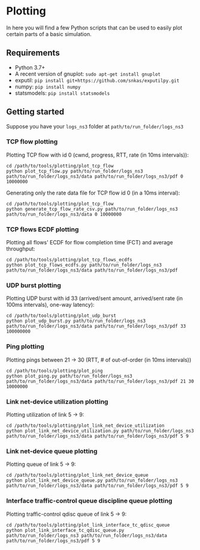 # Plotting

In here you will find a few Python scripts that can be used to easily plot certain parts of a basic simulation.

## Requirements

 * Python 3.7+
 * A recent version of gnuplot: `sudo apt-get install gnuplot`
 * exputil: `pip install git+https://github.com/snkas/exputilpy.git`
 * numpy: `pip install numpy`
 * statsmodels: `pip install statsmodels`

## Getting started

Suppose you have your `logs_ns3` folder at `path/to/run_folder/logs_ns3`

### TCP flow plotting

Plotting TCP flow with id 0 (cwnd, progress, RTT, rate (in 10ms intervals)):

```
cd /path/to/tools/plotting/plot_tcp_flow
python plot_tcp_flow.py path/to/run_folder/logs_ns3 path/to/run_folder/logs_ns3/data path/to/run_folder/logs_ns3/pdf 0 10000000
```

Generating only the rate data file for TCP flow id 0 (in a 10ms interval):

```
cd /path/to/tools/plotting/plot_tcp_flow
python generate_tcp_flow_rate_csv.py path/to/run_folder/logs_ns3 path/to/run_folder/logs_ns3/data 0 10000000
```


### TCP flows ECDF plotting

Plotting all flows' ECDF for flow completion time (FCT) and average throughput:
```
cd /path/to/tools/plotting/plot_tcp_flows_ecdfs
python plot_tcp_flows_ecdfs.py path/to/run_folder/logs_ns3 path/to/run_folder/logs_ns3/data path/to/run_folder/logs_ns3/pdf
```


### UDP burst plotting

Plotting UDP burst with id 33 (arrived/sent amount, arrived/sent rate (in 100ms intervals), one-way latency):
```
cd /path/to/tools/plotting/plot_udp_burst
python plot_udp_burst.py path/to/run_folder/logs_ns3 path/to/run_folder/logs_ns3/data path/to/run_folder/logs_ns3/pdf 33 100000000
```


### Ping plotting

Plotting pings between 21 -> 30 (RTT, # of out-of-order (in 10ms intervals))

```
cd /path/to/tools/plotting/plot_ping
python plot_ping.py path/to/run_folder/logs_ns3 path/to/run_folder/logs_ns3/data path/to/run_folder/logs_ns3/pdf 21 30 10000000
```


### Link net-device utilization plotting

Plotting utilization of link 5 -> 9:
```
cd /path/to/tools/plotting/plot_link_net_device_utilization
python plot_link_net_device_utilization.py path/to/run_folder/logs_ns3 path/to/run_folder/logs_ns3/data path/to/run_folder/logs_ns3/pdf 5 9
```

### Link net-device queue plotting

Plotting queue of link 5 -> 9:
```
cd /path/to/tools/plotting/plot_link_net_device_queue
python plot_link_net_device_queue.py path/to/run_folder/logs_ns3 path/to/run_folder/logs_ns3/data path/to/run_folder/logs_ns3/pdf 5 9
```

### Interface traffic-control queue discipline queue plotting

Plotting traffic-control qdisc queue of link 5 -> 9:
```
cd /path/to/tools/plotting/plot_link_interface_tc_qdisc_queue
python plot_link_interface_tc_qdisc_queue.py path/to/run_folder/logs_ns3 path/to/run_folder/logs_ns3/data path/to/run_folder/logs_ns3/pdf 5 9
```
